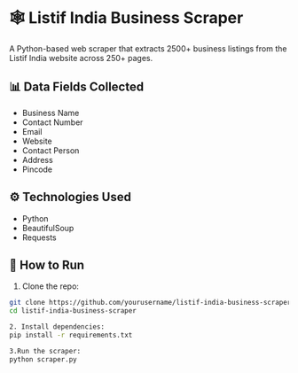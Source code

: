 # 🕸️ Listif India Business Scraper

A Python-based web scraper that extracts 2500+ business listings from the Listif India website across 250+ pages.

## 📊 Data Fields Collected

- Business Name
- Contact Number
- Email
- Website
- Contact Person
- Address
- Pincode

## ⚙️ Technologies Used

- Python
- BeautifulSoup
- Requests

## 🚀 How to Run

1. Clone the repo:
```bash
git clone https://github.com/yourusername/listif-india-business-scraper.git
cd listif-india-business-scraper

2. Install dependencies:
pip install -r requirements.txt

3.Run the scraper:
python scraper.py
